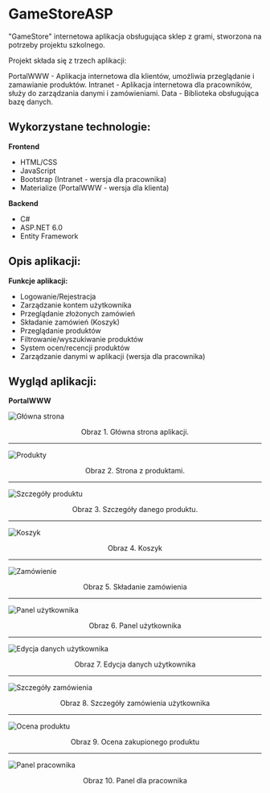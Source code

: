 # GameStoreASP
"GameStore" internetowa aplikacja obsługująca sklep z grami, stworzona na potrzeby projektu szkolnego.

Projekt składa się z trzech aplikacji:

PortalWWW - Aplikacja internetowa dla klientów, umożliwia przeglądanie i zamawianie produktów.
Intranet - Aplikacja internetowa dla pracowników, służy do zarządzania danymi i zamówieniami.
Data - Biblioteka obsługująca bazę danych.

## Wykorzystane technologie:

**Frontend**
- HTML/CSS
- JavaScript
- Bootstrap (Intranet - wersja dla pracownika)
- Materialize (PortalWWW - wersja dla klienta)

**Backend**
- C#
- ASP.NET 6.0
- Entity Framework

## Opis aplikacji:

**Funkcje aplikacji:**
- Logowanie/Rejestracja
- Zarządzanie kontem użytkownika
- Przeglądanie złożonych zamówień
- Składanie zamówień (Koszyk)
- Przeglądanie produktów
- Filtrowanie/wyszukiwanie produktów
- System ocen/recencji produktów
- Zarządzanie danymi w aplikacji (wersja dla pracownika)

## Wygląd aplikacji:

**PortalWWW**

![Główna strona](Images/Main.png)
<p align="center">Obraz 1. Główna strona aplikacji.</p>

----
![Produkty](Images/Games.png)
<p align="center">Obraz 2. Strona z produktami.</p>

----
![Szczegóły produktu](Images/ProductDetails.png)
<p align="center">Obraz 3. Szczegóły danego produktu.</p>

----
![Koszyk](Images/Cart.png)
<p align="center">Obraz 4. Koszyk</p>

----
![Zamówienie](Images/Ordering.png)
<p align="center">Obraz 5. Składanie zamówienia</p>

----
![Panel użytkownika](Images/AccountDetails.png)
<p align="center">Obraz 6. Panel użytkownika</p>

----
![Edycja danych użytkownika](Images/AccountEdit.png)
<p align="center">Obraz 7. Edycja danych użytkownika</p>

----
![Szczegóły zamówienia](Images/AccountOrder.png)
<p align="center">Obraz 8. Szczegóły zamówienia użytkownika</p>

----
![Ocena produktu](Images/OrderRate.png)
<p align="center">Obraz 9. Ocena zakupionego produktu</p>

----
![Panel pracownika](Images/EmployeePanel.png)
<p align="center">Obraz 10. Panel dla pracownika</p>
